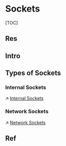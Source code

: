 # Sockets

[TOC]



## Res


## Intro



## Types of Sockets
### Internal Sockets
↗ [Internal Sockets](Internal%20Sockets/Internal%20Sockets.md)


### Network Sockets
↗ [Network Sockets](../../../IO%20System/IO%20Generality%20(via%20Abstraction)/Network%20Sockets/Network%20Sockets.md)



## Ref
[UNIX Domain vs BSD vs TCP vs Internet sockets?]: https://stackoverflow.com/a/22898357/16542494

